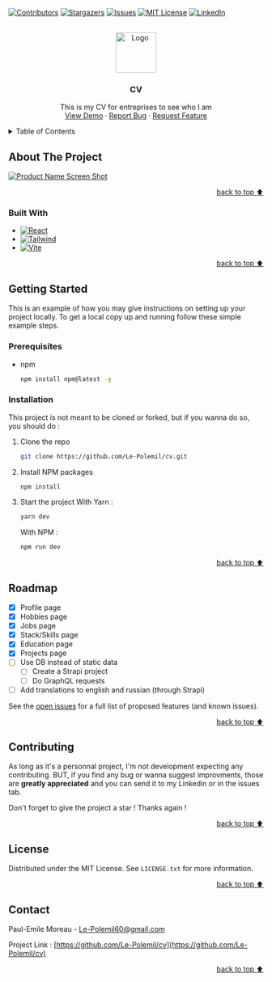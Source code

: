 <!-- Improved compatibility of back to top link: See: https://github.com/othneildrew/Best-README-Template/pull/73 -->

<a name="readme-top"></a>

<!--
*** Thanks for checking out the Best-README-Template. If you have a suggestion
*** that would make this better, please fork the repo and create a pull request
*** or simply open an issue with the tag "enhancement".
*** Don't forget to give the project a star!
*** Thanks again! Now go create something AMAZING! :D
-->

<!-- PROJECT SHIELDS -->
<!--
*** I'm using markdown "reference style" links for readability.
*** Reference links are enclosed in brackets [ ] instead of parentheses ( ).
*** See the bottom of this document for the declaration of the reference variables
*** for contributors-url, forks-url, etc. This is an optional, concise syntax you may use.
*** https://www.markdownguide.org/basic-syntax/#reference-style-links
-->

[![Contributors][contributors-shield]][contributors-url]
[![Stargazers][stars-shield]][stars-url]
[![Issues][issues-shield]][issues-url]
[![MIT License][license-shield]][license-url]
[![LinkedIn][linkedin-shield]][linkedin-url]

<!-- PROJECT LOGO -->
<br />
<div align="center">
  <a href="https://github.com/Le-Polemil/cv">
    <img src="public/chad-icon.png" alt="Logo" width="80" height="80">
  </a>

<h3 align="center">CV</h3>

  <p align="center">
    This is my CV for entreprises to see who I am
    <br />
    <a href="https://cv.bhuumi.land">View Demo</a>
    ·
    <a href="https://github.com/Le-Polemil/cv/issues">Report Bug</a>
    ·
    <a href="https://github.com/Le-Polemil/cv/issues">Request Feature</a>
  </p>
</div>

<!-- TABLE OF CONTENTS -->
<details>
  <summary>Table of Contents</summary>
  <ol>
    <li>
      <a href="#about-the-project">About The Project</a>
      <ul>
        <li><a href="#built-with">Built With</a></li>
      </ul>
    </li>
    <li>
      <a href="#getting-started">Getting Started</a>
      <ul>
        <li><a href="#prerequisites">Prerequisites</a></li>
        <li><a href="#installation">Installation</a></li>
      </ul>
    </li>
    <li><a href="#roadmap">Roadmap</a></li>
    <li><a href="#contributing">Contributing</a></li>
    <li><a href="#license">License</a></li>
    <li><a href="#contact">Contact</a></li>
  </ol>
</details>

<!-- ABOUT THE PROJECT -->

## About The Project

[![Product Name Screen Shot][product-screenshot]](https://cv.bhuumi.land)

<p align="right"><a href="#readme-top">back to top ⬆️</a></p>

### Built With

- [![React][React.js]][React-url]
- [![Tailwind][Tailwind.com]][Tailwind-url]
- [![Vite][Vite.js]][Vite-url]

<p align="right"><a href="#readme-top">back to top ⬆️</a></p>

<!-- GETTING STARTED -->

## Getting Started

This is an example of how you may give instructions on setting up your project locally.
To get a local copy up and running follow these simple example steps.

### Prerequisites

- npm
  ```sh
  npm install npm@latest -g
  ```

### Installation

This project is not meant to be cloned or forked, but if you wanna do so, you should do :

1. Clone the repo
   ```sh
   git clone https://github.com/Le-Polemil/cv.git
   ```
2. Install NPM packages
   ```sh
   npm install
   ```
3. Start the project
   With Yarn :
   ```sh
   yarn dev
   ```
   With NPM :
   ```sh
   npm run dev
   ```

<p align="right"><a href="#readme-top">back to top ⬆️</a></p>

<!-- ROADMAP -->

## Roadmap

- [x] Profile page
- [x] Hobbies page
- [x] Jobs page
- [x] Stack/Skills page
- [x] Education page
- [x] Projects page
- [ ] Use DB instead of static data
  - [ ] Create a Strapi project
  - [ ] Do GraphQL requests
- [ ] Add translations to english and russian (through Strapi)

See the [open issues](https://github.com/Le-Polemil/cv/issues) for a full list of proposed features (and known issues).

<p align="right"><a href="#readme-top">back to top ⬆️</a></p>

<!-- CONTRIBUTING -->

## Contributing

As long as it's a personnal project, I'm not development expecting any contributing. BUT, if you find any bug or wanna suggest improvments, those are **greatly appreciated** and you can send it to my Linkedin or in the issues tab.

Don't forget to give the project a star ! Thanks again !

<p align="right"><a href="#readme-top">back to top ⬆️</a></p>

<!-- LICENSE -->

## License

Distributed under the MIT License. See `LICENSE.txt` for more information.

<p align="right"><a href="#readme-top">back to top ⬆️</a></p>

<!-- CONTACT -->

## Contact

Paul-Emile Moreau - Le-Polemil60@gmail.com

Project Link : [https://github.com/Le-Polemil/cv](https://github.com/Le-Polemil/cv)

<p align="right"><a href="#readme-top">back to top ⬆️</a></p>

<!-- MARKDOWN LINKS & IMAGES -->
<!-- https://www.markdownguide.org/basic-syntax/#reference-style-links -->

[contributors-shield]: https://img.shields.io/github/contributors/Le-Polemil/cv.svg?style=for-the-badge
[contributors-url]: https://github.com/Le-Polemil/cv/graphs/contributors
[forks-shield]: https://img.shields.io/github/forks/Le-Polemil/cv.svg?style=for-the-badge
[forks-url]: https://github.com/Le-Polemil/cv/network/members
[stars-shield]: https://img.shields.io/github/stars/Le-Polemil/cv.svg?style=for-the-badge
[stars-url]: https://github.com/Le-Polemil/cv/stargazers
[issues-shield]: https://img.shields.io/github/issues/Le-Polemil/cv.svg?style=for-the-badge
[issues-url]: https://github.com/Le-Polemil/cv/issues
[license-shield]: https://img.shields.io/github/license/Le-Polemil/cv.svg?style=for-the-badge
[license-url]: https://github.com/Le-Polemil/cv/blob/master/LICENSE.txt
[linkedin-shield]: https://img.shields.io/badge/-LinkedIn-black.svg?style=for-the-badge&logo=linkedin&colorB=555
[linkedin-url]: https://linkedin.com/in/paul-emile-moreau/
[product-screenshot]: https://media.discordapp.net/attachments/795025538913140806/1109080698238795776/image.png?width=1387&height=669
[Vite.js]: https://img.shields.io/badge/Vite-FFBE16?style=for-the-badge&logo=Vite
[Vite-url]: https://vitejs.dev/
[React.js]: https://img.shields.io/badge/React-20232A?style=for-the-badge&logo=react
[React-url]: https://reactjs.org/
[Tailwind.com]: https://img.shields.io/badge/Tailwindcss-07B0CE?style=for-the-badge&logo=tailwindcss&logoColor=white
[Tailwind-url]: https://tailwindcss.com/
